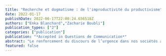 ```yaml
---
title: "Recherche et dogmatisme : de l'improductivité du productivisme"
date: 2022-01-17
publishDate: 2022-06-17T22:00:24.656518Z
authors: ["Enka Blanchard","Zacharie Boubli"]
publication_types: ["2"]
categories: ["publication"]
publication: "*Accepted in Questions de Communication*"
abstract: "Le renforcement du discours de l’urgence dans nos sociétés accroît la mise sous tension de la recherche. Elle fait l’objet d’attentes croissantes, parmi lesquelles se distingue une demande croissante de productivité. Celle-ci postule d’une part la mesurabilité de la productivité scientifique et d’autre part la capacité des politiques publiques à moduler celle-ci de manière efficace et efficiente. Nous proposons une critique de ces postulats fondée sur des études empiriques provenant de multiples domaines et analysant l’organisation de la recherche dans des champs variés. Le constat d’une efficacité douteuse des politiques de recherche contemporaines nous amène à proposer l’explication d’un fondement culturel et idéologique à cet état de fait, tout en offrant des pistes pour en sortir. "
featured: false
---
```


